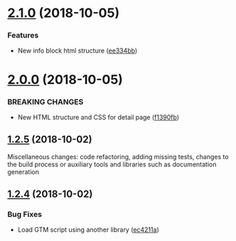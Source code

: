 <a name="2.1.0"></a>

# [2.1.0](http://stash.int.lmc.cz/projects/CP/repos/capybara-snippet/compare/diff?targetBranch=refs%2Ftags%2Fv2.0.0&sourceBranch=refs%2Ftags%2Fv2.1.0) (2018-10-05)

### Features

- New info block html structure ([ee334bb](http://stash.int.lmc.cz/projects/CP/repos/capybara-snippet/commits/ee334bb))

<a name="2.0.0"></a>

# [2.0.0](http://stash.int.lmc.cz/projects/CP/repos/capybara-snippet/compare/diff?targetBranch=refs%2Ftags%2Fv1.2.5&sourceBranch=refs%2Ftags%2Fv2.0.0) (2018-10-05)

### BREAKING CHANGES

- New HTML structure and CSS for detail page ([f1390fb](http://stash.int.lmc.cz/projects/CP/repos/capybara-snippet/commits/f1390fb))

<a name="1.2.5"></a>

## [1.2.5](http://stash.int.lmc.cz/projects/CP/repos/capybara-snippet/compare/diff?targetBranch=refs%2Ftags%2Fv1.2.4&sourceBranch=refs%2Ftags%2Fv1.2.5) (2018-10-02)

Miscellaneous changes: code refactoring, adding missing tests, changes to the build process or auxiliary tools and libraries such as documentation generation

<a name="1.2.4"></a>

## [1.2.4](http://stash.int.lmc.cz/projects/CP/repos/capybara-snippet/compare/diff?targetBranch=refs%2Ftags%2Fv1.2.3&sourceBranch=refs%2Ftags%2Fv1.2.4) (2018-10-02)

### Bug Fixes

- Load GTM script using another library ([ec4211a](http://stash.int.lmc.cz/projects/CP/repos/capybara-snippet/commits/ec4211a))
